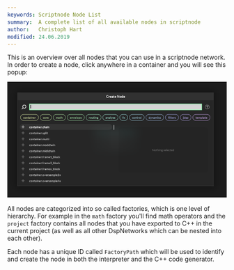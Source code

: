 ```yaml
---
keywords: Scriptnode Node List
summary:  A complete list of all available nodes in scriptnode
author:   Christoph Hart
modified: 24.06.2019
---
```

  
This is an overview over all nodes that you can use in a scriptnode network. In order to create a node, click anywhere in a container and you will see this popup:

![](/images/scriptnode/createpopup.png)

All nodes are categorized into so called factories, which is one level of hierarchy. For example in the `math` factory you'll find math operators and the `project` factory contains all nodes that you have exported to C++ in the current project (as well as all other DspNetworks which can be nested into each other).  

Each node has a unique ID called `FactoryPath` which will be used to identify and create the node in both the interpreter and the C++ code generator.